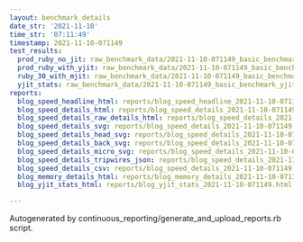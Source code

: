 ```yaml
---
layout: benchmark_details
date_str: '2021-11-10'
time_str: '07:11:49'
timestamp: 2021-11-10-071149
test_results:
  prod_ruby_no_jit: raw_benchmark_data/2021-11-10-071149_basic_benchmark_prod_ruby_no_jit.json
  prod_ruby_with_yjit: raw_benchmark_data/2021-11-10-071149_basic_benchmark_prod_ruby_with_yjit.json
  ruby_30_with_mjit: raw_benchmark_data/2021-11-10-071149_basic_benchmark_ruby_30_with_mjit.json
  yjit_stats: raw_benchmark_data/2021-11-10-071149_basic_benchmark_yjit_stats.json
reports:
  blog_speed_headline_html: reports/blog_speed_headline_2021-11-10-071149.html
  blog_speed_details_html: reports/blog_speed_details_2021-11-10-071149.html
  blog_speed_details_raw_details_html: reports/blog_speed_details_2021-11-10-071149.raw_details.html
  blog_speed_details_svg: reports/blog_speed_details_2021-11-10-071149.svg
  blog_speed_details_head_svg: reports/blog_speed_details_2021-11-10-071149.head.svg
  blog_speed_details_back_svg: reports/blog_speed_details_2021-11-10-071149.back.svg
  blog_speed_details_micro_svg: reports/blog_speed_details_2021-11-10-071149.micro.svg
  blog_speed_details_tripwires_json: reports/blog_speed_details_2021-11-10-071149.tripwires.json
  blog_speed_details_csv: reports/blog_speed_details_2021-11-10-071149.csv
  blog_memory_details_html: reports/blog_memory_details_2021-11-10-071149.html
  blog_yjit_stats_html: reports/blog_yjit_stats_2021-11-10-071149.html

---
```

Autogenerated by continuous_reporting/generate_and_upload_reports.rb script.
